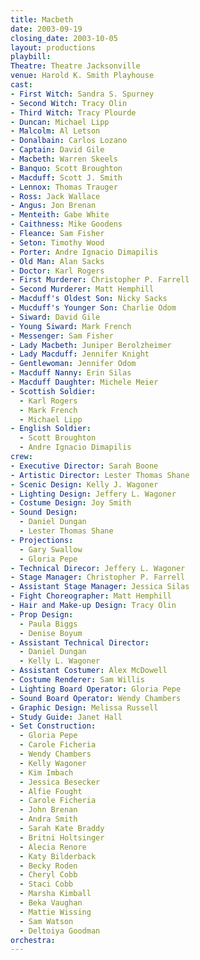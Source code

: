 ```yaml
---
title: Macbeth
date: 2003-09-19
closing_date: 2003-10-05
layout: productions
playbill:
Theatre: Theatre Jacksonville
venue: Harold K. Smith Playhouse
cast:
- First Witch: Sandra S. Spurney
- Second Witch: Tracy Olin
- Third Witch: Tracy Plourde
- Duncan: Michael Lipp
- Malcolm: Al Letson
- Donalbain: Carlos Lozano
- Captain: David Gile
- Macbeth: Warren Skeels
- Banquo: Scott Broughton
- Macduff: Scott J. Smith
- Lennox: Thomas Trauger
- Ross: Jack Wallace
- Angus: Jon Brenan
- Menteith: Gabe White
- Caithness: Mike Goodens
- Fleance: Sam Fisher
- Seton: Timothy Wood
- Porter: Andre Ignacio Dimapilis
- Old Man: Alan Sacks
- Doctor: Karl Rogers
- First Murderer: Christopher P. Farrell
- Second Murderer: Matt Hemphill
- Macduff's Oldest Son: Nicky Sacks
- Mucduff's Younger Son: Charlie Odom
- Siward: David Gile
- Young Siward: Mark French
- Messenger: Sam Fisher
- Lady Macbeth: Juniper Berolzheimer
- Lady Macduff: Jennifer Knight
- Gentlewoman: Jennifer Odom
- Macduff Nanny: Erin Silas
- Macduff Daughter: Michele Meier
- Scottish Soldier:
  - Karl Rogers
  - Mark French
  - Michael Lipp
- English Soldier:
  - Scott Broughton
  - Andre Ignacio Dimapilis
crew:
- Executive Director: Sarah Boone
- Artistic Director: Lester Thomas Shane
- Scenic Design: Kelly J. Wagoner
- Lighting Design: Jeffery L. Wagoner
- Costume Design: Joy Smith
- Sound Design:
  - Daniel Dungan
  - Lester Thomas Shane
- Projections:
  - Gary Swallow
  - Gloria Pepe
- Technical Direcor: Jeffery L. Wagoner
- Stage Manager: Christopher P. Farrell
- Assistant Stage Manager: Jessica Silas
- Fight Choreographer: Matt Hemphill
- Hair and Make-up Design: Tracy Olin
- Prop Design:
  - Paula Biggs
  - Denise Boyum
- Assistant Technical Director:
  - Daniel Dungan
  - Kelly L. Wagoner
- Assistant Costumer: Alex McDowell
- Costume Renderer: Sam Willis
- Lighting Board Operator: Gloria Pepe
- Sound Board Operator: Wendy Chambers
- Graphic Design: Melissa Russell
- Study Guide: Janet Hall
- Set Construction:
  - Gloria Pepe
  - Carole Ficheria
  - Wendy Chambers
  - Kelly Wagoner
  - Kim Imbach
  - Jessica Besecker
  - Alfie Fought
  - Carole Ficheria
  - John Brenan
  - Andra Smith
  - Sarah Kate Braddy
  - Britni Holtsinger
  - Alecia Renore
  - Katy Bilderback
  - Becky Roden
  - Cheryl Cobb
  - Staci Cobb
  - Marsha Kimball
  - Beka Vaughan
  - Mattie Wissing
  - Sam Watson
  - Deltoiya Goodman
orchestra:
---
```

